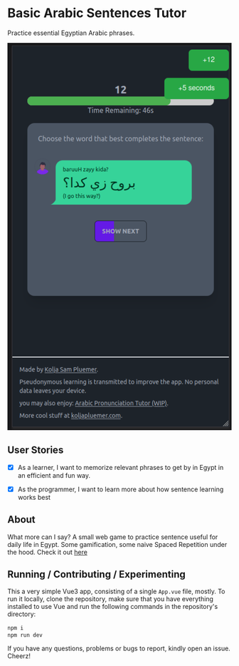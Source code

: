# Basic Arabic Sentences Tutor

Practice essential Egyptian Arabic phrases. 

![Screenshot of the app](app_screenshot.png)

## User Stories

- [x] As a learner, I want to memorize relevant phrases to get by in Egypt in an efficient and fun way.
- [x] As the programmer, I want to learn more about how sentence learning works best


## About

What more can I say? A small web game to practice sentence useful for daily life in Egypt. Some gamification, some naive Spaced Repetition under the hood. Check it out [here](https://basic-arabic-sentences.koljapluemer.com/)

## Running / Contributing / Experimenting

This a very simple Vue3 app, consisting of a single `App.vue` file, mostly. To run it locally, clone the repository, make sure that you have everything installed to use Vue and run the following commands in the repository's directory:

```
npm i
npm run dev
```

If you have any questions, problems or bugs to report, kindly open an issue. Cheerz!